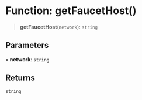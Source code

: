# Function: getFaucetHost()

> **getFaucetHost**(`network`): `string`

## Parameters

• **network**: `string`

## Returns

`string`
